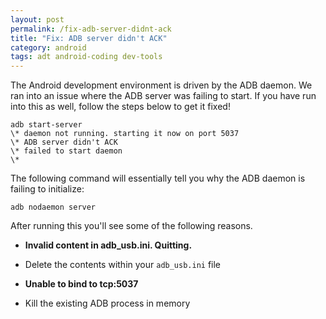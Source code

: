```yaml
---
layout: post
permalink: /fix-adb-server-didnt-ack
title: "Fix: ADB server didn't ACK"
category: android
tags: adt android-coding dev-tools
---
```

The Android development environment is driven by the ADB daemon. We ran into an issue where the ADB server was failing to start. If you have run into this as well, follow the steps below to get it fixed!

    adb start-server 
    \* daemon not running. starting it now on port 5037 
    \* ADB server didn't ACK 
    \* failed to start daemon 
    \* 

The following command will essentially tell you why the ADB daemon is failing to initialize: 

    adb nodaemon server

After running this you'll see some of the following reasons. 

  - **Invalid content in adb_usb.ini. Quitting.**
  - Delete the contents within your `adb_usb.ini` file

  - **Unable to bind to tcp:5037**
  - Kill the existing ADB process in memory
